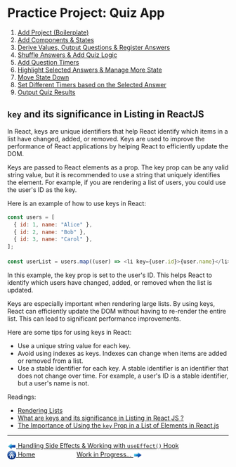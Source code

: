 # Practice Project: Quiz App

1. [Add Project (Boilerplate)](https://github.com/Aman0509/learningReact/pull/11/commits/22f27d9796b16bc2c16be0e975f48b27f54b935a)
2. [Add Components & States](https://github.com/Aman0509/learningReact/pull/11/commits/f911a06dee59f31dbc371cfe532616aff16c9d4c)
3. [Derive Values, Output Questions & Register Answers](https://github.com/Aman0509/learningReact/pull/11/commits/98f6c723aad70e903981406745217b599bfd8519)
4. [Shuffle Answers & Add Quiz Logic](https://github.com/Aman0509/learningReact/pull/11/commits/038a02373b135f3b38c39a3ca3ecc43563c75ef6)
5. [Add Question Timers](https://github.com/Aman0509/learningReact/pull/11/commits/5303d480c06ae9452526ff3b1ccae3d7cbc4947d)
6. [Highlight Selected Answers & Manage More State](https://github.com/Aman0509/learningReact/pull/11/commits/d1f3a343b04f6caa60219de91ce7a1fe6698ec85)
7. [Move State Down](https://github.com/Aman0509/learningReact/pull/11/commits/d9d4b96af76f51dfcc95ea0fe814cfa6e42afa73)
8. [Set Different Timers based on the Selected Answer](https://github.com/Aman0509/learningReact/pull/11/commits/c2105b262a2a61dba5127d01e9109c4f7e7ae790)
9. [Output Quiz Results](https://github.com/Aman0509/learningReact/pull/11/commits/961e521a15d3d9d8e6582ebadaec2f83a0ea9a0d)

## `key` and its significance in Listing in ReactJS

In React, keys are unique identifiers that help React identify which items in a list have changed, added, or removed. Keys are used to improve the performance of React applications by helping React to efficiently update the DOM.

Keys are passed to React elements as a prop. The key prop can be any valid string value, but it is recommended to use a string that uniquely identifies the element. For example, if you are rendering a list of users, you could use the user's ID as the key.

Here is an example of how to use keys in React:

```javascript
const users = [
  { id: 1, name: "Alice" },
  { id: 2, name: "Bob" },
  { id: 3, name: "Carol" },
];

const userList = users.map((user) => <li key={user.id}>{user.name}</li>);
```

In this example, the key prop is set to the user's ID. This helps React to identify which users have changed, added, or removed when the list is updated.

Keys are especially important when rendering large lists. By using keys, React can efficiently update the DOM without having to re-render the entire list. This can lead to significant performance improvements.

Here are some tips for using keys in React:

- Use a unique string value for each key.
- Avoid using indexes as keys. Indexes can change when items are added or removed from a list.
- Use a stable identifier for each key. A stable identifier is an identifier that does not change over time. For example, a user's ID is a stable identifier, but a user's name is not.

Readings:

- [Rendering Lists](https://react.dev/learn/rendering-lists)
- [What are keys and its significance in Listing in React JS ?](https://www.geeksforgeeks.org/what-are-keys-and-its-significance-in-listing-in-reactjs/)
- [The Importance of Using the `key` Prop in a List of Elements in React.js](https://codedamn.com/news/reactjs/key-prop-list-of-elements)

---

[<img align="center" src="../images/left_arrow.png" height="20" width="20"/> Handling Side Effects & Working with `useEffect()` Hook](../010-handling-side-effects/README.md)&nbsp; &nbsp; &nbsp; &nbsp; &nbsp; &nbsp; &nbsp; &nbsp; &nbsp; &nbsp; &nbsp; &nbsp; [<img align="center" src="../images/home.png" height="20" width="20"/> Home](../README.md) &nbsp; &nbsp; &nbsp; &nbsp; &nbsp; &nbsp; &nbsp; &nbsp; &nbsp; &nbsp; &nbsp; &nbsp;[Work in Progress... <img align="center" src="../images/right_arrow.png" height="20" width="20"/>]()
